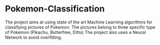 # Pokemon-Classification
The project aims at using state of the art Machine Learning algorithms for classifying pictures of Pokemon. The pictures belong to three specific type of Pokemon (Pikachu, Butterfree, Ditto) The project also uses a Neural Network to avoid overfitting.
